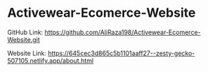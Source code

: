 # Activewear-Ecomerce-Website

GitHub Link: https://github.com/AliRaza198/Activewear-Ecomerce-Website.git

Website Link: https://645cec3d865c5b1101aaff27--zesty-gecko-507105.netlify.app/about.html
